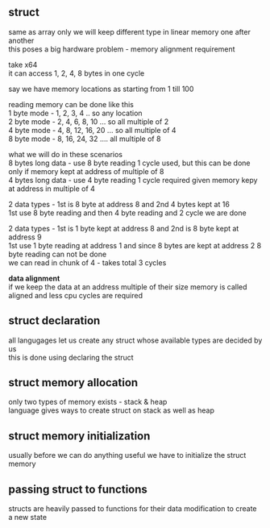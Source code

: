## struct
same as array only we will keep different type in linear memory one after another  
this poses a big hardware problem - memory alignment requirement  

take x64  
it can access 1, 2, 4, 8 bytes in one cycle  

say we have memory locations as starting from 1 till 100  

reading memory can be done like this  
1 byte mode - 1, 2, 3, 4 .. so any location  
2 byte mode - 2, 4, 6, 8, 10 ... so all multiple of 2  
4 byte mode - 4, 8, 12, 16, 20 ... so all multiple of 4  
8 byte mode - 8, 16, 24, 32 .... all multiple of 8  

what we will do in these scenarios  
8 bytes long data - use 8 byte reading 1 cycle used, but this can be done only if memory kept at address of multiple of 8  
4 bytes long data - use 4 byte reading 1 cycle required given memory kepy at address in multiple of 4  

2 data types - 1st is 8 byte at address 8 and 2nd 4 bytes kept at 16  
1st use 8 byte reading and then 4 byte reading and 2 cycle we are done  

2 data types - 1st is 1 byte kept at address 8 and 2nd is 8 byte kept at address 9   
1st use 1 byte reading at address 1 and since 8 bytes are kept at address 2 8 byte reading can not be done  
we can read in chunk of 4  - takes total 3 cycles  

**data alignment**  
if we keep the data at an address multiple of their size memory is called aligned and less cpu cycles are required  

## struct declaration
all langugages let us create any struct whose available types are decided by us  
this is done using declaring the struct

## struct memory allocation
only two types of memory exists - stack & heap   
language gives ways to create struct on stack as well as heap  

## struct memory initialization
usually before we can do anything useful we have to initialize the struct memory

## passing struct to functions
structs are heavily passed to functions for their data modification to create a new state